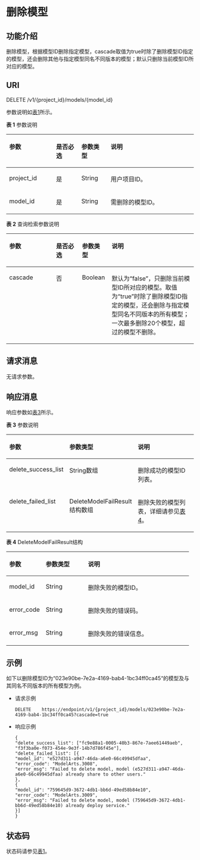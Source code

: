 # 删除模型<a name="modelarts_03_0079"></a>

## 功能介绍<a name="section15339659413"></a>

删除模型，根据模型ID删除指定模型，cascade取值为true时除了删除模型ID指定的模型，还会删除其他与指定模型同名不同版本的模型；默认只删除当前模型ID所对应的模型。

## URI<a name="section181341535122619"></a>

DELETE /v1/\{project\_id\}/models/\{model\_id\}

参数说明如[表1](#table16518993181628)所示。

**表 1**  参数说明

<a name="table16518993181628"></a>
<table><thead align="left"><tr id="row41524868181628"><th class="cellrowborder" valign="top" width="25%" id="mcps1.2.5.1.1"><p id="p30350749181639"><a name="p30350749181639"></a><a name="p30350749181639"></a>参数</p>
</th>
<th class="cellrowborder" valign="top" width="13.5%" id="mcps1.2.5.1.2"><p id="p42491604181639"><a name="p42491604181639"></a><a name="p42491604181639"></a>是否必选</p>
</th>
<th class="cellrowborder" valign="top" width="15.6%" id="mcps1.2.5.1.3"><p id="p19267891181639"><a name="p19267891181639"></a><a name="p19267891181639"></a>参数类型</p>
</th>
<th class="cellrowborder" valign="top" width="45.9%" id="mcps1.2.5.1.4"><p id="p17195363181639"><a name="p17195363181639"></a><a name="p17195363181639"></a>说明</p>
</th>
</tr>
</thead>
<tbody><tr id="row6770181628"><td class="cellrowborder" valign="top" width="25%" headers="mcps1.2.5.1.1 "><p id="p8780885181639"><a name="p8780885181639"></a><a name="p8780885181639"></a>project_id</p>
</td>
<td class="cellrowborder" valign="top" width="13.5%" headers="mcps1.2.5.1.2 "><p id="p40163046181639"><a name="p40163046181639"></a><a name="p40163046181639"></a>是</p>
</td>
<td class="cellrowborder" valign="top" width="15.6%" headers="mcps1.2.5.1.3 "><p id="p31981288181639"><a name="p31981288181639"></a><a name="p31981288181639"></a>String</p>
</td>
<td class="cellrowborder" valign="top" width="45.9%" headers="mcps1.2.5.1.4 "><p id="p40347522181639"><a name="p40347522181639"></a><a name="p40347522181639"></a>用户项目ID。</p>
</td>
</tr>
<tr id="row6957194516334"><td class="cellrowborder" valign="top" width="25%" headers="mcps1.2.5.1.1 "><p id="p11589457113311"><a name="p11589457113311"></a><a name="p11589457113311"></a>model_id</p>
</td>
<td class="cellrowborder" valign="top" width="13.5%" headers="mcps1.2.5.1.2 "><p id="p059085716337"><a name="p059085716337"></a><a name="p059085716337"></a>是</p>
</td>
<td class="cellrowborder" valign="top" width="15.6%" headers="mcps1.2.5.1.3 "><p id="p659113575336"><a name="p659113575336"></a><a name="p659113575336"></a>String</p>
</td>
<td class="cellrowborder" valign="top" width="45.9%" headers="mcps1.2.5.1.4 "><p id="p15592135711336"><a name="p15592135711336"></a><a name="p15592135711336"></a>需删除的模型ID。</p>
</td>
</tr>
</tbody>
</table>

**表 2**  查询检索参数说明

<a name="table2918868102420"></a>
<table><thead align="left"><tr id="row46282814102420"><th class="cellrowborder" valign="top" width="25%" id="mcps1.2.5.1.1"><p id="p58767362102449"><a name="p58767362102449"></a><a name="p58767362102449"></a>参数</p>
</th>
<th class="cellrowborder" valign="top" width="13.850000000000001%" id="mcps1.2.5.1.2"><p id="p62535864102449"><a name="p62535864102449"></a><a name="p62535864102449"></a>是否必选</p>
</th>
<th class="cellrowborder" valign="top" width="15.83%" id="mcps1.2.5.1.3"><p id="p32240260102449"><a name="p32240260102449"></a><a name="p32240260102449"></a>参数类型</p>
</th>
<th class="cellrowborder" valign="top" width="45.32%" id="mcps1.2.5.1.4"><p id="p61324235102449"><a name="p61324235102449"></a><a name="p61324235102449"></a>说明</p>
</th>
</tr>
</thead>
<tbody><tr id="row55399715102420"><td class="cellrowborder" valign="top" width="25%" headers="mcps1.2.5.1.1 "><p id="p7152145616379"><a name="p7152145616379"></a><a name="p7152145616379"></a>cascade</p>
</td>
<td class="cellrowborder" valign="top" width="13.850000000000001%" headers="mcps1.2.5.1.2 "><p id="p14154175673716"><a name="p14154175673716"></a><a name="p14154175673716"></a>否</p>
</td>
<td class="cellrowborder" valign="top" width="15.83%" headers="mcps1.2.5.1.3 "><p id="p181558560374"><a name="p181558560374"></a><a name="p181558560374"></a>Boolean</p>
</td>
<td class="cellrowborder" valign="top" width="45.32%" headers="mcps1.2.5.1.4 "><p id="p14156195603710"><a name="p14156195603710"></a><a name="p14156195603710"></a>默认为<span class="parmname" id="parmname144461911105"><a name="parmname144461911105"></a><a name="parmname144461911105"></a>“false”</span>，只删除当前模型ID所对应的模型。取值为<span class="parmname" id="parmname163111515104"><a name="parmname163111515104"></a><a name="parmname163111515104"></a>“true”</span>时除了删除模型ID指定的模型，还会删除与指定模型同名不同版本的所有模型；一次最多删除20个模型，超过的模型不删除。</p>
</td>
</tr>
</tbody>
</table>

## 请求消息<a name="section71456147333"></a>

无请求参数。

## 响应消息<a name="section54078976"></a>

响应参数如[表3](#table1954662185412)所示。

**表 3**  参数说明

<a name="table1954662185412"></a>
<table><thead align="left"><tr id="row555142175415"><th class="cellrowborder" valign="top" width="20%" id="mcps1.2.4.1.1"><p id="p1155315211549"><a name="p1155315211549"></a><a name="p1155315211549"></a>参数</p>
</th>
<th class="cellrowborder" valign="top" width="24.33%" id="mcps1.2.4.1.2"><p id="p1355662195410"><a name="p1355662195410"></a><a name="p1355662195410"></a>参数类型</p>
</th>
<th class="cellrowborder" valign="top" width="55.669999999999995%" id="mcps1.2.4.1.3"><p id="p1055820214544"><a name="p1055820214544"></a><a name="p1055820214544"></a>说明</p>
</th>
</tr>
</thead>
<tbody><tr id="row141584191611"><td class="cellrowborder" valign="top" width="20%" headers="mcps1.2.4.1.1 "><p id="p2041594201612"><a name="p2041594201612"></a><a name="p2041594201612"></a>delete_success_list</p>
</td>
<td class="cellrowborder" valign="top" width="24.33%" headers="mcps1.2.4.1.2 "><p id="p1541514441617"><a name="p1541514441617"></a><a name="p1541514441617"></a>String数组</p>
</td>
<td class="cellrowborder" valign="top" width="55.669999999999995%" headers="mcps1.2.4.1.3 "><p id="p184151649168"><a name="p184151649168"></a><a name="p184151649168"></a>删除成功的模型ID列表。</p>
</td>
</tr>
<tr id="row1560152115412"><td class="cellrowborder" valign="top" width="20%" headers="mcps1.2.4.1.1 "><p id="p1656210235418"><a name="p1656210235418"></a><a name="p1656210235418"></a>delete_failed_list</p>
</td>
<td class="cellrowborder" valign="top" width="24.33%" headers="mcps1.2.4.1.2 "><p id="p2056412225411"><a name="p2056412225411"></a><a name="p2056412225411"></a>DeleteModelFailResult结构数组</p>
</td>
<td class="cellrowborder" valign="top" width="55.669999999999995%" headers="mcps1.2.4.1.3 "><p id="p15651629549"><a name="p15651629549"></a><a name="p15651629549"></a>删除失败的模型列表，详细请参见<a href="#table1198992710540">表4</a>。</p>
</td>
</tr>
</tbody>
</table>

**表 4**  DeleteModelFailResult结构

<a name="table1198992710540"></a>
<table><thead align="left"><tr id="row129943277545"><th class="cellrowborder" valign="top" width="20%" id="mcps1.2.4.1.1"><p id="p13997192714544"><a name="p13997192714544"></a><a name="p13997192714544"></a>参数</p>
</th>
<th class="cellrowborder" valign="top" width="23.169999999999998%" id="mcps1.2.4.1.2"><p id="p120128155419"><a name="p120128155419"></a><a name="p120128155419"></a>参数类型</p>
</th>
<th class="cellrowborder" valign="top" width="56.830000000000005%" id="mcps1.2.4.1.3"><p id="p1821528145411"><a name="p1821528145411"></a><a name="p1821528145411"></a>说明</p>
</th>
</tr>
</thead>
<tbody><tr id="row1252028165418"><td class="cellrowborder" valign="top" width="20%" headers="mcps1.2.4.1.1 "><p id="p87228135417"><a name="p87228135417"></a><a name="p87228135417"></a>model_id</p>
</td>
<td class="cellrowborder" valign="top" width="23.169999999999998%" headers="mcps1.2.4.1.2 "><p id="p8101228145417"><a name="p8101228145417"></a><a name="p8101228145417"></a>String</p>
</td>
<td class="cellrowborder" valign="top" width="56.830000000000005%" headers="mcps1.2.4.1.3 "><p id="p711182814549"><a name="p711182814549"></a><a name="p711182814549"></a>删除失败的模型ID。</p>
</td>
</tr>
<tr id="row012112817546"><td class="cellrowborder" valign="top" width="20%" headers="mcps1.2.4.1.1 "><p id="p6148282540"><a name="p6148282540"></a><a name="p6148282540"></a>error_code</p>
</td>
<td class="cellrowborder" valign="top" width="23.169999999999998%" headers="mcps1.2.4.1.2 "><p id="p31602825420"><a name="p31602825420"></a><a name="p31602825420"></a>String</p>
</td>
<td class="cellrowborder" valign="top" width="56.830000000000005%" headers="mcps1.2.4.1.3 "><p id="p161852845411"><a name="p161852845411"></a><a name="p161852845411"></a>删除失败的错误码。</p>
</td>
</tr>
<tr id="row16191728145416"><td class="cellrowborder" valign="top" width="20%" headers="mcps1.2.4.1.1 "><p id="p192172820548"><a name="p192172820548"></a><a name="p192172820548"></a>error_msg</p>
</td>
<td class="cellrowborder" valign="top" width="23.169999999999998%" headers="mcps1.2.4.1.2 "><p id="p622528175416"><a name="p622528175416"></a><a name="p622528175416"></a>String</p>
</td>
<td class="cellrowborder" valign="top" width="56.830000000000005%" headers="mcps1.2.4.1.3 "><p id="p624172818545"><a name="p624172818545"></a><a name="p624172818545"></a>删除失败的错误信息。</p>
</td>
</tr>
</tbody>
</table>

## 示例<a name="section1810193414711"></a>

如下以删除模型ID为“023e90be-7e2a-4169-bab4-1bc34ff0ca45“的模型及与其同名不同版本的所有模型为例。

-   请求示例

    ```
    DELETE    https://endpoint/v1/{project_id}/models/023e90be-7e2a-4169-bab4-1bc34ff0ca45?cascade=true
    ```


-   响应示例

    ```
    {
    "delete_success_list": ["fc9e88a1-0005-40b3-867e-7aee61449aeb", "f3f3ba0e-f073-454e-9e3f-14b7d786f45e"],
    "delete_failed_list": [{
    "model_id": "e527d311-a947-46da-a6e0-66c49945dfaa",
    "error_code": "ModelArts.3008",
    "error_msg": "Failed to delete model, model (e527d311-a947-46da-a6e0-66c49945dfaa) already share to other users."
    },
    {
    "model_id": "759645d9-3672-4db1-bb6d-49ed58b84e10",
    "error_code": "ModelArts.3009",
    "error_msg": "Failed to delete model, model (759645d9-3672-4db1-bb6d-49ed58b84e10) already deploy service."
    }]
    }
    ```


## 状态码<a name="section16948739"></a>

状态码请参见[表1](状态码.md#table1450010510213)。

